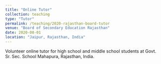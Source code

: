 ```yaml
---
title: "Online Tutor"
collection: teaching
type: "Tutor"
permalink: /teaching/2020-rajasthan-board-tutor
venue: "Board of Secondary Education Rajasthan"
date: 2020-08-01
location: "Jaipur, Rajasthan, India"
---
```


Volunteer online tutor for high school and middle school students at Govt. Sr. Sec. School Mahapura, Rajasthan, India.
